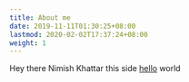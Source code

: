 ```yaml
---
title: About me
date: 2019-11-11T01:30:25+08:00
lastmod: 2020-02-02T17:37:24+08:00
weight: 1
---
```


Hey there Nimish Khattar this side
[hello](posts/cd.md) world